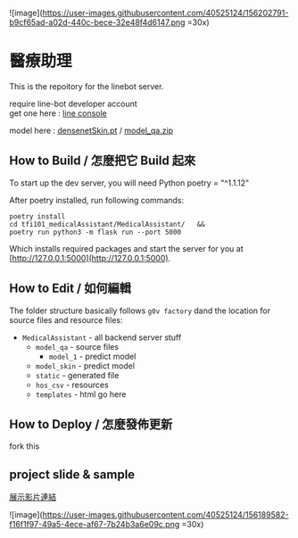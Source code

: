 ![image](https://user-images.githubusercontent.com/40525124/156202791-b9cf65ad-a02d-440c-bece-32e48f4d6147.png =30x)

# 醫療助理 
This is the repoitory for the linebot server.

require line-bot developer account <br>
get one here : [line console](https://developers.line.biz/zh-hant/)

model here :
[densenetSkin.pt](https://storage.googleapis.com/tfi101_model/densenetSkin.pt) / 
[model_qa.zip](https://storage.googleapis.com/tfi101_model/model1.zip)

## How to Build / 怎麼把它 Build 起來

To start up the dev server, you will need Python poetry = "^1.1.12"

After poetry installed, run following commands:

    poetry install
    cd tfi101_medicalAssistant/MedicalAssistant/   &&
    poetry run python3 -m flask run --port 5000

Which installs required packages and start the server for you at [http://127.0.0.1:5000](http://127.0.0.1:5000).

## How to Edit / 如何編輯

The folder structure basically follows `g0v factory` dand the location for source files and resource files:

- `MedicalAssistant` - all backend server stuff
  - `model_qa` - source files
    - `model_1` - predict model
  - `model_skin` - predict model
  - `static` - generated file
  - `hos_csv` - resources
  - `templates` - html go here

## How to Deploy / 怎麼發佈更新
fork this

## project slide & sample
[展示影片連結](https://drive.google.com/file/d/163f_oElzQnApxLhG8cyWE3oS8Rxk0Rsw/view?usp=sharing)

![image](https://user-images.githubusercontent.com/40525124/156189582-f16f1f97-49a5-4ece-af67-7b24b3a6e09c.png =30x)
